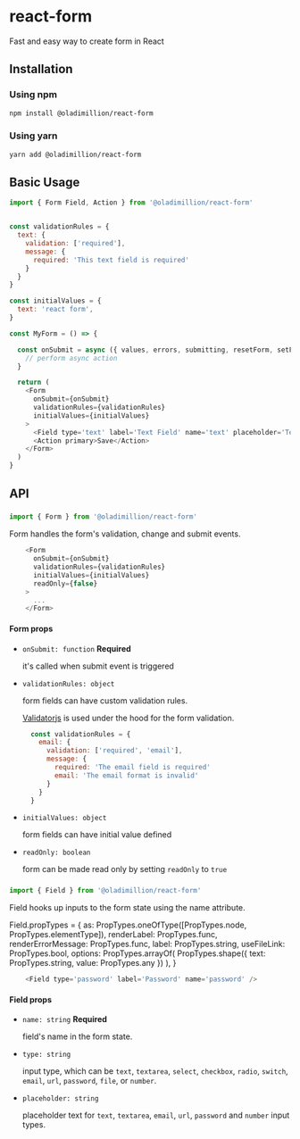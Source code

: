 # react-form

Fast and easy way to create form in React

## Installation

### Using npm

```bash
npm install @oladimillion/react-form
```

### Using yarn

```bash
yarn add @oladimillion/react-form
```

## Basic Usage

```js
import { Form Field, Action } from '@oladimillion/react-form'


const validationRules = {
  text: {
    validation: ['required'],
    message: {
      required: 'This text field is required'
    }
  }
}

const initialValues = {
  text: 'react form',
}

const MyForm = () => {

  const onSubmit = async ({ values, errors, submitting, resetForm, setFormError, setFormValue }) => {
    // perform async action
  }

  return (
    <Form 
      onSubmit={onSubmit}
      validationRules={validationRules}
      initialValues={initialValues}
    >
      <Field type='text' label='Text Field' name='text' placeholder='Text field' />
      <Action primary>Save</Action>
    </Form>
  )
}
```

## API

### <Form />

```js 
import { Form } from '@oladimillion/react-form'
```

Form handles the form's validation, change and submit events.

```js
    <Form 
      onSubmit={onSubmit}
      validationRules={validationRules}
      initialValues={initialValues}
      readOnly={false}
    >
      ...
    </Form>
```

#### Form props

- `onSubmit: function` **Required**

  it's called when submit event is triggered 

- `validationRules: object` 

  form fields can have custom validation rules.

  [Validatorjs](https://github.com/mikeerickson/validatorjs) is used under the hood for the form validation.

  ```js
    const validationRules = {
      email: {
        validation: ['required', 'email'],
        message: {
          required: 'The email field is required'
          email: 'The email format is invalid'
        }
      }
    }
  ```

- `initialValues: object` 

  form fields can have initial value defined

- `readOnly: boolean` 

  form can be made read only by setting `readOnly` to `true`

### <Field />

```js 
import { Field } from '@oladimillion/react-form'
```

Field hooks up inputs to the form state using the name attribute.

Field.propTypes = {
  as: PropTypes.oneOfType([PropTypes.node, PropTypes.elementType]),
  renderLabel: PropTypes.func,
  renderErrorMessage: PropTypes.func,
  label: PropTypes.string,
  useFileLink: PropTypes.bool,
  options: PropTypes.arrayOf(
    PropTypes.shape({ 
      text: PropTypes.string, 
      value: PropTypes.any 
    })
  ),
}

```js
    <Field type='password' label='Password' name='password' />
```

#### Field props

- `name: string` **Required**

  field's name in the form state.

- `type: string` 

  input type, which can be `text`, `textarea`, `select`, `checkbox`, `radio`, `switch`, `email`, `url`, `password`, `file`, or `number`.


- `placeholder: string` 

  placeholder text for `text`, `textarea`, `email`, `url`, `password` and `number` input types.









